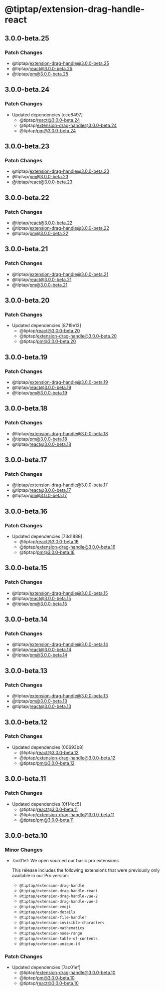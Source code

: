 # @tiptap/extension-drag-handle-react

## 3.0.0-beta.25

### Patch Changes

- @tiptap/extension-drag-handle@3.0.0-beta.25
- @tiptap/react@3.0.0-beta.25
- @tiptap/pm@3.0.0-beta.25

## 3.0.0-beta.24

### Patch Changes

- Updated dependencies [cce6497]
  - @tiptap/react@3.0.0-beta.24
  - @tiptap/extension-drag-handle@3.0.0-beta.24
  - @tiptap/pm@3.0.0-beta.24

## 3.0.0-beta.23

### Patch Changes

- @tiptap/extension-drag-handle@3.0.0-beta.23
- @tiptap/pm@3.0.0-beta.23
- @tiptap/react@3.0.0-beta.23

## 3.0.0-beta.22

### Patch Changes

- @tiptap/react@3.0.0-beta.22
- @tiptap/extension-drag-handle@3.0.0-beta.22
- @tiptap/pm@3.0.0-beta.22

## 3.0.0-beta.21

### Patch Changes

- @tiptap/extension-drag-handle@3.0.0-beta.21
- @tiptap/react@3.0.0-beta.21
- @tiptap/pm@3.0.0-beta.21

## 3.0.0-beta.20

### Patch Changes

- Updated dependencies [8719e13]
  - @tiptap/react@3.0.0-beta.20
  - @tiptap/extension-drag-handle@3.0.0-beta.20
  - @tiptap/pm@3.0.0-beta.20

## 3.0.0-beta.19

### Patch Changes

- @tiptap/extension-drag-handle@3.0.0-beta.19
- @tiptap/react@3.0.0-beta.19
- @tiptap/pm@3.0.0-beta.19

## 3.0.0-beta.18

### Patch Changes

- @tiptap/extension-drag-handle@3.0.0-beta.18
- @tiptap/pm@3.0.0-beta.18
- @tiptap/react@3.0.0-beta.18

## 3.0.0-beta.17

### Patch Changes

- @tiptap/extension-drag-handle@3.0.0-beta.17
- @tiptap/react@3.0.0-beta.17
- @tiptap/pm@3.0.0-beta.17

## 3.0.0-beta.16

### Patch Changes

- Updated dependencies [73d1888]
  - @tiptap/react@3.0.0-beta.16
  - @tiptap/extension-drag-handle@3.0.0-beta.16
  - @tiptap/pm@3.0.0-beta.16

## 3.0.0-beta.15

### Patch Changes

- @tiptap/extension-drag-handle@3.0.0-beta.15
- @tiptap/react@3.0.0-beta.15
- @tiptap/pm@3.0.0-beta.15

## 3.0.0-beta.14

### Patch Changes

- @tiptap/extension-drag-handle@3.0.0-beta.14
- @tiptap/react@3.0.0-beta.14
- @tiptap/pm@3.0.0-beta.14

## 3.0.0-beta.13

### Patch Changes

- @tiptap/extension-drag-handle@3.0.0-beta.13
- @tiptap/pm@3.0.0-beta.13
- @tiptap/react@3.0.0-beta.13

## 3.0.0-beta.12

### Patch Changes

- Updated dependencies [00693b8]
  - @tiptap/react@3.0.0-beta.12
  - @tiptap/extension-drag-handle@3.0.0-beta.12
  - @tiptap/pm@3.0.0-beta.12

## 3.0.0-beta.11

### Patch Changes

- Updated dependencies [0f14cc5]
  - @tiptap/react@3.0.0-beta.11
  - @tiptap/extension-drag-handle@3.0.0-beta.11
  - @tiptap/pm@3.0.0-beta.11

## 3.0.0-beta.10

### Minor Changes

- 7ac01ef: We open sourced our basic pro extensions

  This release includes the following extensions that were previously only available in our Pro version:

  - `@tiptap/extension-drag-handle`
  - `@tiptap/extension-drag-handle-react`
  - `@tiptap/extension-drag-handle-vue-2`
  - `@tiptap/extension-drag-handle-vue-3`
  - `@tiptap/extension-emoji`
  - `@tiptap/extension-details`
  - `@tiptap/extension-file-handler`
  - `@tiptap/extension-invisible-characters`
  - `@tiptap/extension-mathematics`
  - `@tiptap/extension-node-range`
  - `@tiptap/extension-table-of-contents`
  - `@tiptap/extension-unique-id`

### Patch Changes

- Updated dependencies [7ac01ef]
  - @tiptap/extension-drag-handle@3.0.0-beta.10
  - @tiptap/pm@3.0.0-beta.10
  - @tiptap/react@3.0.0-beta.10
